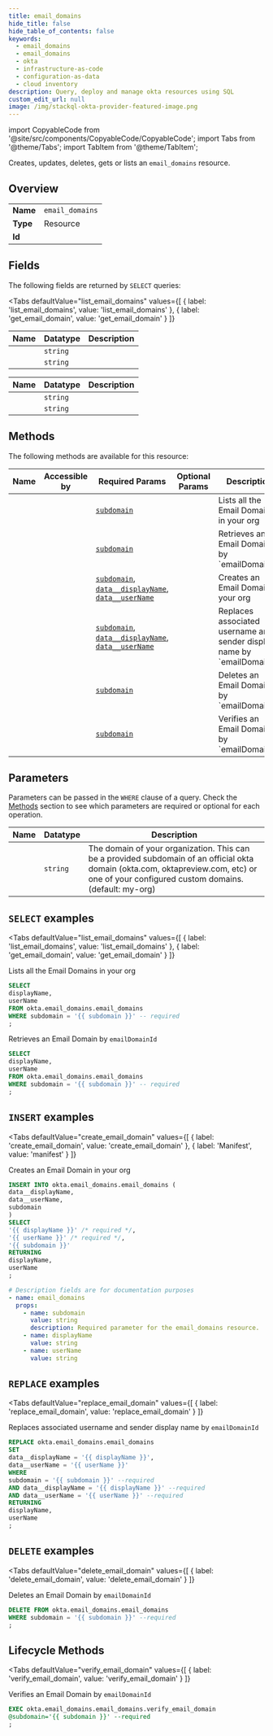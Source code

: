 ```yaml
--- 
title: email_domains
hide_title: false
hide_table_of_contents: false
keywords:
  - email_domains
  - email_domains
  - okta
  - infrastructure-as-code
  - configuration-as-data
  - cloud inventory
description: Query, deploy and manage okta resources using SQL
custom_edit_url: null
image: /img/stackql-okta-provider-featured-image.png
---
```


import CopyableCode from '@site/src/components/CopyableCode/CopyableCode';
import Tabs from '@theme/Tabs';
import TabItem from '@theme/TabItem';

Creates, updates, deletes, gets or lists an <code>email_domains</code> resource.

## Overview
<table><tbody>
<tr><td><b>Name</b></td><td><code>email_domains</code></td></tr>
<tr><td><b>Type</b></td><td>Resource</td></tr>
<tr><td><b>Id</b></td><td><CopyableCode code="okta.email_domains.email_domains" /></td></tr>
</tbody></table>

## Fields

The following fields are returned by `SELECT` queries:

<Tabs
    defaultValue="list_email_domains"
    values={[
        { label: 'list_email_domains', value: 'list_email_domains' },
        { label: 'get_email_domain', value: 'get_email_domain' }
    ]}
>
<TabItem value="list_email_domains">

<table>
<thead>
    <tr>
    <th>Name</th>
    <th>Datatype</th>
    <th>Description</th>
    </tr>
</thead>
<tbody>
<tr>
    <td><CopyableCode code="displayName" /></td>
    <td><code>string</code></td>
    <td></td>
</tr>
<tr>
    <td><CopyableCode code="userName" /></td>
    <td><code>string</code></td>
    <td></td>
</tr>
</tbody>
</table>
</TabItem>
<TabItem value="get_email_domain">

<table>
<thead>
    <tr>
    <th>Name</th>
    <th>Datatype</th>
    <th>Description</th>
    </tr>
</thead>
<tbody>
<tr>
    <td><CopyableCode code="displayName" /></td>
    <td><code>string</code></td>
    <td></td>
</tr>
<tr>
    <td><CopyableCode code="userName" /></td>
    <td><code>string</code></td>
    <td></td>
</tr>
</tbody>
</table>
</TabItem>
</Tabs>

## Methods

The following methods are available for this resource:

<table>
<thead>
    <tr>
    <th>Name</th>
    <th>Accessible by</th>
    <th>Required Params</th>
    <th>Optional Params</th>
    <th>Description</th>
    </tr>
</thead>
<tbody>
<tr>
    <td><a href="#list_email_domains"><CopyableCode code="list_email_domains" /></a></td>
    <td><CopyableCode code="select" /></td>
    <td><a href="#parameter-subdomain"><code>subdomain</code></a></td>
    <td></td>
    <td>Lists all the Email Domains in your org</td>
</tr>
<tr>
    <td><a href="#get_email_domain"><CopyableCode code="get_email_domain" /></a></td>
    <td><CopyableCode code="select" /></td>
    <td><a href="#parameter-subdomain"><code>subdomain</code></a></td>
    <td></td>
    <td>Retrieves an Email Domain by `emailDomainId`</td>
</tr>
<tr>
    <td><a href="#create_email_domain"><CopyableCode code="create_email_domain" /></a></td>
    <td><CopyableCode code="insert" /></td>
    <td><a href="#parameter-subdomain"><code>subdomain</code></a>, <a href="#parameter-data__displayName"><code>data__displayName</code></a>, <a href="#parameter-data__userName"><code>data__userName</code></a></td>
    <td></td>
    <td>Creates an Email Domain in your org</td>
</tr>
<tr>
    <td><a href="#replace_email_domain"><CopyableCode code="replace_email_domain" /></a></td>
    <td><CopyableCode code="replace" /></td>
    <td><a href="#parameter-subdomain"><code>subdomain</code></a>, <a href="#parameter-data__displayName"><code>data__displayName</code></a>, <a href="#parameter-data__userName"><code>data__userName</code></a></td>
    <td></td>
    <td>Replaces associated username and sender display name by `emailDomainId`</td>
</tr>
<tr>
    <td><a href="#delete_email_domain"><CopyableCode code="delete_email_domain" /></a></td>
    <td><CopyableCode code="delete" /></td>
    <td><a href="#parameter-subdomain"><code>subdomain</code></a></td>
    <td></td>
    <td>Deletes an Email Domain by `emailDomainId`</td>
</tr>
<tr>
    <td><a href="#verify_email_domain"><CopyableCode code="verify_email_domain" /></a></td>
    <td><CopyableCode code="exec" /></td>
    <td><a href="#parameter-subdomain"><code>subdomain</code></a></td>
    <td></td>
    <td>Verifies an Email Domain by `emailDomainId`</td>
</tr>
</tbody>
</table>

## Parameters

Parameters can be passed in the `WHERE` clause of a query. Check the [Methods](#methods) section to see which parameters are required or optional for each operation.

<table>
<thead>
    <tr>
    <th>Name</th>
    <th>Datatype</th>
    <th>Description</th>
    </tr>
</thead>
<tbody>
<tr id="parameter-subdomain">
    <td><CopyableCode code="subdomain" /></td>
    <td><code>string</code></td>
    <td>The domain of your organization. This can be a provided subdomain of an official okta domain (okta.com, oktapreview.com, etc) or one of your configured custom domains. (default: my-org)</td>
</tr>
</tbody>
</table>

## `SELECT` examples

<Tabs
    defaultValue="list_email_domains"
    values={[
        { label: 'list_email_domains', value: 'list_email_domains' },
        { label: 'get_email_domain', value: 'get_email_domain' }
    ]}
>
<TabItem value="list_email_domains">

Lists all the Email Domains in your org

```sql
SELECT
displayName,
userName
FROM okta.email_domains.email_domains
WHERE subdomain = '{{ subdomain }}' -- required
;
```
</TabItem>
<TabItem value="get_email_domain">

Retrieves an Email Domain by `emailDomainId`

```sql
SELECT
displayName,
userName
FROM okta.email_domains.email_domains
WHERE subdomain = '{{ subdomain }}' -- required
;
```
</TabItem>
</Tabs>


## `INSERT` examples

<Tabs
    defaultValue="create_email_domain"
    values={[
        { label: 'create_email_domain', value: 'create_email_domain' },
        { label: 'Manifest', value: 'manifest' }
    ]}
>
<TabItem value="create_email_domain">

Creates an Email Domain in your org

```sql
INSERT INTO okta.email_domains.email_domains (
data__displayName,
data__userName,
subdomain
)
SELECT 
'{{ displayName }}' /* required */,
'{{ userName }}' /* required */,
'{{ subdomain }}'
RETURNING
displayName,
userName
;
```
</TabItem>
<TabItem value="manifest">

```yaml
# Description fields are for documentation purposes
- name: email_domains
  props:
    - name: subdomain
      value: string
      description: Required parameter for the email_domains resource.
    - name: displayName
      value: string
    - name: userName
      value: string
```
</TabItem>
</Tabs>


## `REPLACE` examples

<Tabs
    defaultValue="replace_email_domain"
    values={[
        { label: 'replace_email_domain', value: 'replace_email_domain' }
    ]}
>
<TabItem value="replace_email_domain">

Replaces associated username and sender display name by `emailDomainId`

```sql
REPLACE okta.email_domains.email_domains
SET 
data__displayName = '{{ displayName }}',
data__userName = '{{ userName }}'
WHERE 
subdomain = '{{ subdomain }}' --required
AND data__displayName = '{{ displayName }}' --required
AND data__userName = '{{ userName }}' --required
RETURNING
displayName,
userName
;
```
</TabItem>
</Tabs>


## `DELETE` examples

<Tabs
    defaultValue="delete_email_domain"
    values={[
        { label: 'delete_email_domain', value: 'delete_email_domain' }
    ]}
>
<TabItem value="delete_email_domain">

Deletes an Email Domain by `emailDomainId`

```sql
DELETE FROM okta.email_domains.email_domains
WHERE subdomain = '{{ subdomain }}' --required
;
```
</TabItem>
</Tabs>


## Lifecycle Methods

<Tabs
    defaultValue="verify_email_domain"
    values={[
        { label: 'verify_email_domain', value: 'verify_email_domain' }
    ]}
>
<TabItem value="verify_email_domain">

Verifies an Email Domain by `emailDomainId`

```sql
EXEC okta.email_domains.email_domains.verify_email_domain 
@subdomain='{{ subdomain }}' --required
;
```
</TabItem>
</Tabs>
